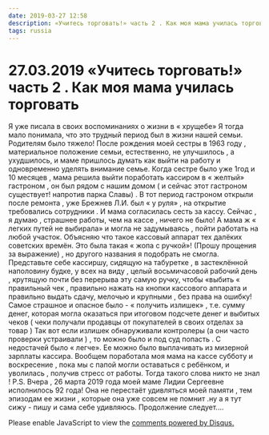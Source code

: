 ```yaml
---
date: 2019-03-27 12:58
description: «Учитесь торговать!» часть 2 . Как моя мама училась торговать
tags: russia
---
```

# 27.03.2019 «Учитесь торговать!» часть 2 . Как моя мама училась торговать

Я уже писала в своих воспоминаниях о жизни в « хрущебе» Я тогда мало понимала, что это трудный период был в жизни нашей семьи. Родителям было тяжело! После рождения моей сестры в 1963 году , материальное положение семьи, естественно, не улучшилось , а ухудшилось, и маме пришлось думать как выйти на работу и одновременно уделять внимание семье.  Когда сестре было уже 1год и 10 месяцев , мама решила выйти поработать кассиром в « желтый» гастроном , он был рядом с нашим домом  ( и сейчас этот гастроном существует!  напротив парка Славы) . В тот период гастроном открыли после ремонта , уже Брежнев Л.И.  был « у руля» , на открытие  требовались сотрудники . И мама согласилась сесть за кассу.   Сейчас   , я думаю , страшнее работы, чем на кассе , ничего не было! А мама ж  « легких путей не выбирала» и могла не задумываясь , пойти работать на любой участок.  Объясняю что такое кассовый аппарат  тех далёких советских времён. Это была такая « жопа с ручкой»! (Прошу прощения за выражение) , но другого названия я подобрать не смогла. Представьте себе кассиршу, сидящую на табуретке , в застеклённой наполовину будке, у всех на виду , целый восьмичасовой рабочий день , крутящую почти без перерыва эту самую ручку, чтобы «выбить « правильный чек  , правильно нажать на кнопки кассового аппарата и правильно выдать сдачу, мелочью и крупными , без права на ошибку! Самое страшное и опасное было - « получить излишек»  , т.е. сумму денег, которая могла  оказаться при итоговом подсчете денег и выбитых чеков  ( чеки получали продавцы  от покупателей в своих отделах  за  товар )  Так вот если излишек обнаруживали контролеры  (а они часто проверки устраивали ) , то можно было и под суд попасть . С недостачей было « легче». Ее можно было выплачивать из мизерной зарплаты кассира. Вообщем поработала моя мама на кассе  субботу и воскресение , пока мы с папой могли оставаться с ребёнком,  и уволилась , получив стресс от работы. Тогда такого слова никто не знал !                       P.S.  Вчера , 26 марта 2019 года моей маме Лидии Сергеевне исполнилось 92 года!  Она не перестаёт удивляться моей памяти , тем эпизодам ее жизни , которые она уже совсем не помнит .ну а я тут сижу - пишу и сама себе удивляюсь.          Продолжение следует....


<div id="disqus_thread"></div>
<script>
    /**
    *  RECOMMENDED CONFIGURATION VARIABLES: EDIT AND UNCOMMENT THE SECTION BELOW TO INSERT DYNAMIC VALUES FROM YOUR PLATFORM OR CMS.
    *  LEARN WHY DEFINING THESE VARIABLES IS IMPORTANT: https://disqus.com/admin/universalcode/#configuration-variables    */
    /*
    var disqus_config = function () {
    this.page.url = PAGE_URL;  // Replace PAGE_URL with your page's canonical URL variable
    this.page.identifier = PAGE_IDENTIFIER; // Replace PAGE_IDENTIFIER with your page's unique identifier variable
    };
    */
    (function() { // DON'T EDIT BELOW THIS LINE
    var d = document, s = d.createElement('script');
    s.src = 'https://irina-blog-1.disqus.com/embed.js';
    s.setAttribute('data-timestamp', +new Date());
    (d.head || d.body).appendChild(s);
    })();
</script>
<noscript>Please enable JavaScript to view the <a href="https://disqus.com/?ref_noscript">comments powered by Disqus.</a></noscript>
